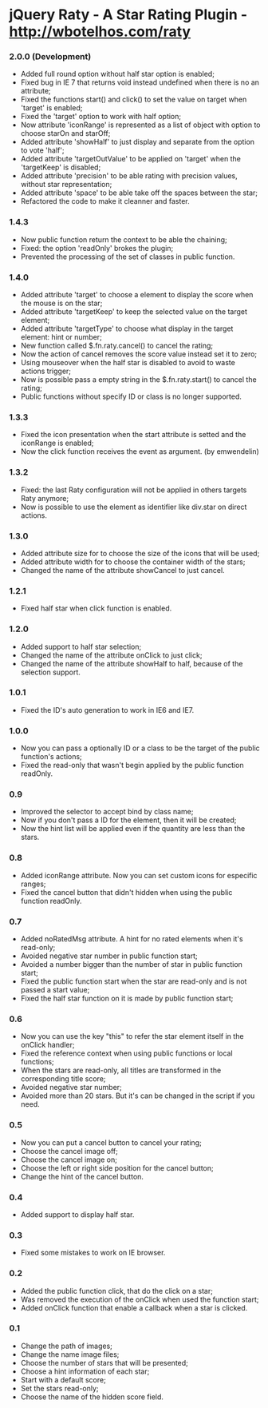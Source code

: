 # jQuery Raty - A Star Rating Plugin - http://wbotelhos.com/raty

### 2.0.0 (Development)

+ Added full round option without half star option is enabled;
+ Fixed bug in IE 7 that returns void instead undefined when there is no an attribute;
+ Fixed the functions start() and click() to set the value on target when 'target' is enabled;
+ Fixed the 'target' option to work with half option;
+ Now attribute 'iconRange' is represented as a list of object with option to choose starOn and starOff;
+ Added attribute 'showHalf' to just display and separate from the option to vote 'half';
+ Added attribute 'targetOutValue' to be applied on 'target' when the 'targetKeep' is disabled;
+ Added attribute 'precision' to be able rating with precision values, without star representation;
+ Added attribute 'space' to be able take off the spaces between the star;
+ Refactored the code to make it cleanner and faster.

### 1.4.3

+ Now public function return the context to be able the chaining;
+ Fixed: the option 'readOnly' brokes the plugin;
+ Prevented the processing of the set of classes in public function.

### 1.4.0

+ Added attribute 'target' to choose a element to display the score when the mouse is on the star;
+ Added attribute 'targetKeep' to keep the selected value on the target element;
+ Added attribute 'targetType' to choose what display in the target element: hint or number;
+ New function called $.fn.raty.cancel() to cancel the rating;
+ Now the action of cancel removes the score value instead set it to zero;
+ Using mouseover when the half star is disabled to avoid to waste actions trigger;
+ Now is possible pass a empty string in the $.fn.raty.start() to cancel the rating;
+ Public functions without specify ID or class is no longer supported.

### 1.3.3

+ Fixed the icon presentation when the start attribute is setted and the iconRange is enabled;
+ Now the click function receives the event as argument. (by emwendelin)

### 1.3.2

+ Fixed: the last Raty configuration will not be applied in others targets Raty anymore;
+ Now is possible to use the element as identifier like div.star on direct actions.

### 1.3.0

+ Added attribute size for to choose the size of the icons that will be used;
+ Added attribute width for to choose the container width of the stars;
+ Changed the name of the attribute showCancel to just cancel.

### 1.2.1

+ Fixed half star when click function is enabled.

### 1.2.0

+ Added support to half star selection;
+ Changed the name of the attribute onClick to just click;
+ Changed the name of the attribute showHalf to half, because of the selection support.

### 1.0.1

+ Fixed the ID's auto generation to work in IE6 and IE7.

### 1.0.0

+ Now you can pass a optionally ID or a class to be the target of the public function's actions;
+ Fixed the read-only that wasn't begin applied by the public function readOnly.

### 0.9

+ Improved the selector to accept bind by class name;
+ Now if you don't pass a ID for the element, then it will be created;
+ Now the hint list will be applied even if the quantity are less than the stars.

### 0.8

+ Added iconRange attribute. Now you can set custom icons for especific ranges;
+ Fixed the cancel button that didn't hidden when using the public function readOnly.

### 0.7

+ Added noRatedMsg attribute. A hint for no rated elements when it's read-only;
+ Avoided negative star number in public function start;
+ Avoided a number bigger than the number of star in public function start;
+ Fixed the public function start when the star are read-only and is not passed a start value;
+ Fixed the half star function on it is made by public function start;

### 0.6

+ Now you can use the key "this" to refer the star element itself in the onClick handler;
+ Fixed the reference context when using public functions or local functions;
+ When the stars are read-only, all titles are transformed in the corresponding title score;
+ Avoided negative star number;
+ Avoided more than 20 stars. But it's can be changed in the script if you need.

### 0.5

+ Now you can put a cancel button to cancel your rating;
+ Choose the cancel image off;
+ Choose the cancel image on;
+ Choose the left or right side position for the cancel button;
+ Change the hint of the cancel button.

### 0.4

+ Added support to display half star.

### 0.3

+ Fixed some mistakes to work on IE browser. 

### 0.2

+ Added the public function click, that do the click on a star; 
+ Was removed the execution of the onClick when used the function start;
+ Added onClick function that enable a callback when a star is clicked.

### 0.1

+ Change the path of images;
+ Change the name image files;
+ Choose the number of stars that will be presented;
+ Choose a hint information of each star;
+ Start with a default score;
+ Set the stars read-only;
+ Choose the name of the hidden score field.